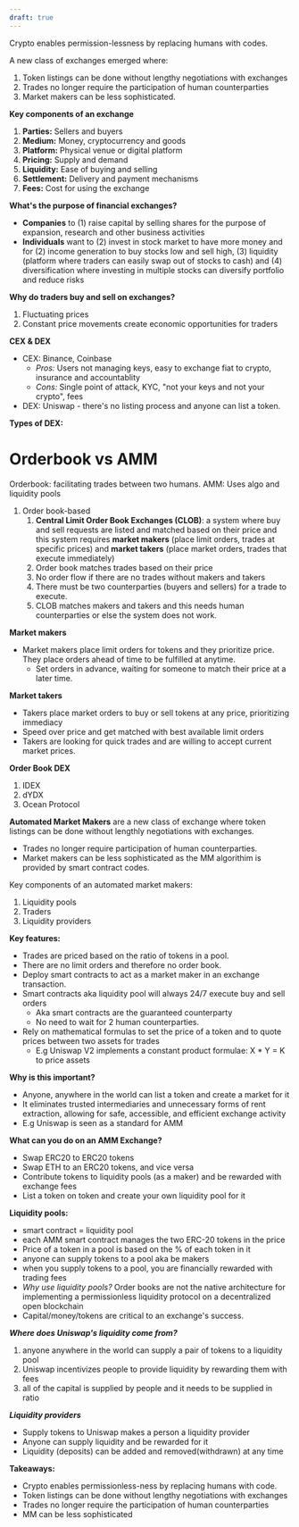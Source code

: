 ```yaml
---
draft: true
---
```

Crypto enables permission-lessness by replacing humans with codes.

A new class of exchanges emerged where:
1. Token listings can be done without lengthy negotiations with exchanges
2. Trades no longer require the participation of human counterparties
3. Market makers can be less sophisticated. 

**Key components of an exchange**
1. **Parties:** Sellers and buyers
2. **Medium:** Money, cryptocurrency and goods
3. **Platform:** Physical venue or digital platform
4. **Pricing:** Supply and demand
5. **Liquidity:** Ease of buying and selling
6. **Settlement:** Delivery and payment mechanisms
7. **Fees:** Cost for using the exchange

**What's the purpose of financial exchanges?** 
- **Companies** to (1) raise capital by selling shares for the purpose of expansion, research and other business activities 
- **Individuals** want to (2) invest in stock market to have more money and for (2) income generation to buy stocks low and sell high, (3) liquidity (platform where traders can easily swap out of stocks to cash) and (4) diversification where investing in multiple stocks can diversify portfolio and reduce risks 

**Why do traders buy and sell on exchanges?** 
1. Fluctuating prices 
2. Constant price movements create economic opportunities for traders

**CEX & DEX** 
- CEX: Binance, Coinbase
	- *Pros:* Users not managing keys, easy to exchange fiat to crypto, insurance and accountablity
	- *Cons:* Single point of attack, KYC, "not your keys and not your crypto", fees 
- DEX: Uniswap - there's no listing process and anyone can list a token. 

**Types of DEX:** 

# Orderbook vs AMM
Orderbook: facilitating trades between two humans.
AMM: Uses algo and liquidity pools 

1. Order book-based
	1. **Central Limit Order Book Exchanges (CLOB)**: a system where buy and sell requests are listed and matched based on their price and this system requires **market makers** (place limit orders, trades at specific prices) and **market takers** (place market orders, trades that execute immediately)
	2. Order book matches trades based on their price
	3. No order flow if there are no trades without makers and takers
	4. There must be two counterparties (buyers and sellers) for a trade to execute.
	5. CLOB matches makers and takers and this needs human counterparties or else the system does not work. 

**Market makers**
- Market makers place limit orders for tokens and they prioritize price. They place orders ahead of time to be fulfilled at anytime. 
	- Set orders in advance, waiting for someone to match their price at a later time. 

**Market takers**
- Takers place market orders to buy or sell tokens at any price, prioritizing immediacy
- Speed over price and get matched with best available limit orders
- Takers are looking for quick trades and are willing to accept current market prices. 

**Order Book DEX**
1. IDEX
2. dYDX
3. Ocean Protocol 

**Automated Market Makers** are a new class of exchange where token listings can be done without lengthly negotiations with exchanges. 
- Trades no longer require participation of human counterparties.
- Market makers can be less sophisticated as the MM algorithim is provided by smart contract codes. 

Key components of an automated market makers:
1. Liquidity pools
2. Traders
3. Liquidity providers

**Key features:**
- Trades are priced based on the ratio of tokens in a pool.
- There are no limit orders and therefore no order book. 
- Deploy smart contracts to act as a market maker in an exchange transaction. 
- Smart contracts aka liquidity pool will always 24/7 execute buy and sell orders
	- Aka smart contracts are the guaranteed counterparty
	- No need to wait for 2 human counterparties. 
- Rely on mathematical formulas to set the price of a token and to quote prices between two assets for trades
	- E.g Uniswap V2 implements a constant product formulae: X * Y = K to price assets

**Why is this important?**
- Anyone, anywhere in the world can list a token and create a market for it
- It eliminates trusted intermediaries and unnecessary forms of rent extraction, allowing for safe, accessible, and efficient exchange activity
- E.g Uniswap is seen as a standard for AMM

**What can you do on an AMM Exchange?**
- Swap ERC20 to ERC20 tokens
- Swap ETH to an ERC20 tokens, and vice versa
- Contribute tokens to liquidity pools (as a maker) and be rewarded with exchange fees
- List a token on token and create your own liquidity pool for it 

**Liquidity pools:** 
- smart contract = liquidity pool
- each AMM smart contract manages the two ERC-20 tokens in the price
- Price of a token in a pool is based on the % of each token in it
- anyone can supply tokens to a pool aka be makers
- when you supply tokens to a pool, you are financially rewarded with trading fees
- *Why use liquidity pools?* Order books are not the native architecture for implementing a permissionless liquidity protocol on a decentralized open blockchain
- Capital/money/tokens are critical to an exchange's success. 

***Where does Uniswap's liquidity come from?***
1. anyone anywhere in the world can supply a pair of tokens to a liquidity pool
2. Uniswap incentivizes people to provide liquidity by rewarding them with fees
3. all of the capital is supplied by people and it needs to be supplied in ratio

***Liquidity providers***
- Supply tokens to Uniswap makes a person a liquidity provider
- Anyone can supply liquidity and be rewarded for it
- Liquidity (deposits) can be added and removed(withdrawn) at any time

**Takeaways:** 
- Crypto enables permissionless-ness by replacing humans with code.
- Token listings can be done without lengthy negotiations with exchanges
- Trades no longer require the participation of human counterparties
- MM can be less sophisticated
